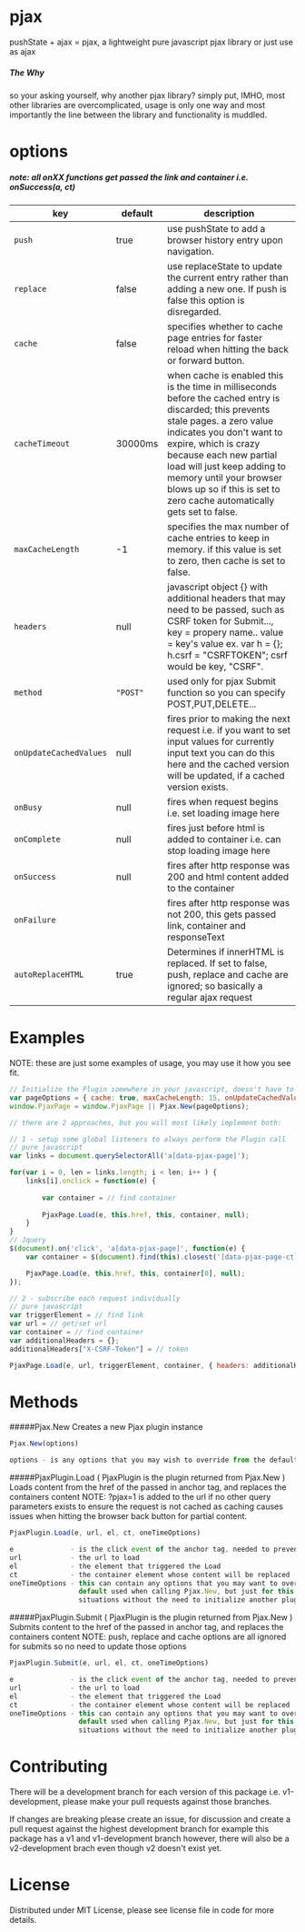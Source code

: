 # pjax
pushState + ajax = pjax, a lightweight pure javascript pjax library or just use as ajax

##### The Why
so your asking yourself, why another pjax library? simply put, IMHO, most other libraries are overcomplicated, usage is only one way and most importantly the line between the library and functionality is muddled.

options
==============

##### note: all onXX functions get passed the link and container i.e. onSuccess(a, ct)

key | default | description
----|---------|------------
`push` | true | use pushState to add a browser history entry upon navigation.
`replace` | false | use replaceState to update the current entry rather than adding a new one. If push is false this option is disregarded.
`cache` | false | specifies whether to cache page entries for faster reload when hitting the back or forward button.
`cacheTimeout` | 30000ms | when cache is enabled this is the time in milliseconds before the cached entry is discarded; this prevents stale pages. a zero value indicates you don't want to expire, which is crazy because each new partial load will just keep adding to memory until your browser blows up so if this is set to zero cache automatically gets set to false.
`maxCacheLength` | -1 | specifies the max number of cache entries to keep in memory. if this value is set to zero, then cache is set to false.
`headers` | null | javascript object {} with additional headers that may need to be passed, such as CSRF token for Submit..., key = propery name.. value = key's value ex. var h = {}; h.csrf = "CSRFTOKEN"; csrf would be key, "CSRF".
`method` | `"POST"` | used only for pjax Submit function so you can specify POST,PUT,DELETE...
`onUpdateCachedValues` | null | fires prior to making the next request i.e. if you want to set input values for currently input text you can do this here and the cached version will be updated, if a cached version exists.
`onBusy` | null | fires when request begins i.e. set loading image here
`onComplete` | null | fires just before html is added to container i.e. can stop loading image here
`onSuccess` | null | fires after http response was 200 and html content added to the container
`onFailure` | | fires after http response was not 200, this gets passed link, container and responseText
`autoReplaceHTML` | true | Determines if innerHTML is replaced. If set to false, push, replace and cache are ignored; so basically a regular ajax request 




Examples
====================
NOTE: these are just some examples of usage, you may use it how you see fit.
```javascript
// Initialize the Plugin somewhere in your javascript, doesn't have to be on the window
var pageOptions = { cache: true, maxCacheLength: 15, onUpdateCachedValues: _updateCachedFormValues };
window.PjaxPage = window.PjaxPage || Pjax.New(pageOptions);

// there are 2 approaches, but you will most likely implement both:

// 1 - setup some global listeners to always perform the Plugin call
// pure javascript
var links = document.querySelectorAll('a[data-pjax-page]');

for(var i = 0, len = links.length; i < len; i++ ) {
    links[i].onclick = function(e) {
    
        var container = // find container
    
        PjaxPage.Load(e, this.href, this, container, null);
    }
}
// Jquery
$(document).on('click', 'a[data-pjax-page]', function(e) {
    var container = $(document).find(this).closest('[data-pjax-page-ct]');

    PjaxPage.Load(e, this.href, this, container[0], null);
});

// 2 - subscribe each request individually
// pure javascript
var triggerElement = // find link
var url = // get/set url
var container = // find container
var additionalHeaders = {};
additionalHeaders["X-CSRF-Token"] = // token

PjaxPage.Load(e, url, triggerElement, container, { headers: additionalHeaders });
```

Methods
=======

#####Pjax.New
Creates a new Pjax plugin instance
```javascript
Pjax.New(options)

options - is any options that you may wish to override from the defaults, use {} if none.
```

#####PjaxPlugin.Load ( PjaxPlugin is the plugin returned from Pjax.New )
Loads content from the href of the passed in anchor tag, and replaces the containers content
NOTE: ?pjax=1 is added to the url if no other query parameters exists to ensure the request 
is not cached as caching causes issues when hitting the browser back button for partial content.
```javascript
PjaxPlugin.Load(e, url, el, ct, oneTimeOptions)

e              - is the click event of the anchor tag, needed to preventDefault operations
url            - the url to load
el             - the element that triggered the Load
ct             - the container element whose content will be replaced
oneTimeOptions - this can contain any options that you may want to override including the 
                 default used when calling Pjax.New, but just for this request, in order to handle one off 
                 situations without the need to initialize another plugin instance.
```

#####PjaxPlugin.Submit ( PjaxPlugin is the plugin returned from Pjax.New )
Submits content to the href of the passed in anchor tag, and replaces the containers content
NOTE: push, replace and cache options are all ignored for submits so no need to update those options
```javascript
PjaxPlugin.Submit(e, url, el, ct, oneTimeOptions)

e              - is the click event of the anchor tag, needed to preventDefault operations
url            - the url to load
el             - the element that triggered the Load
ct             - the container element whose content will be replaced
oneTimeOptions - this can contain any options that you may want to override including the 
                 default used when calling Pjax.New, but just for this request, in order to handle one off 
                 situations without the need to initialize another plugin instance.
```

Contributing
============

There will be a development branch for each version of this package i.e. v1-development, please
make your pull requests against those branches.

If changes are breaking please create an issue, for discussion and create a pull request against
the highest development branch for example this package has a v1 and v1-development branch
however, there will also be a v2-development brach even though v2 doesn't exist yet.

License
=======
Distributed under MIT License, please see license file in code for more details.
